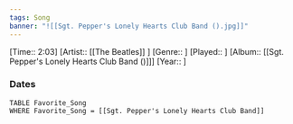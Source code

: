 ```yaml
---
tags: Song  
banner: "![[Sgt. Pepper's Lonely Hearts Club Band ().jpg]]"
---
```

[Time:: 2:03]
[Artist:: [[The Beatles]] ]
[Genre:: ]
[Played:: ]
[Album:: [[Sgt. Pepper's Lonely Hearts Club Band ()]]]
[Year:: ]
### Dates
````dataview
TABLE Favorite_Song
WHERE Favorite_Song = [[Sgt. Pepper's Lonely Hearts Club Band]]
````